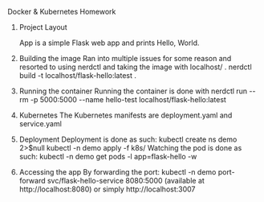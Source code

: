 Docker & Kubernetes Homework 

1.	Project Layout 
 
     App is a simple Flask web app and prints Hello, World.

2.	Building the image
Ran into multiple issues for some reason and resorted to using nerdctl and taking the image with localhost/ .
nerdctl build -t localhost/flask-hello:latest .

3.	Running the container
Running the container is done with
nerdctl run --rm -p 5000:5000 --name hello-test localhost/flask-hello:latest


4.	Kubernetes 
The Kubernetes manifests are deployment.yaml and service.yaml
  

5.	Deployment
Deployment is done as such:
kubectl create ns demo 2>$null
kubectl -n demo apply -f k8s/
Watching the pod is done as such:
kubectl -n demo get pods -l app=flask-hello -w

6.	Accessing the app
By forwarding the port:
kubectl -n demo port-forward svc/flask-hello-service 8080:5000 (available at http://localhost:8080)
or simply  http://localhost:3007
